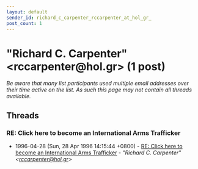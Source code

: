 ```yaml
---
layout: default
sender_id: richard_c_carpenter_rccarpenter_at_hol_gr_
post_count: 1
---
```


# "Richard C. Carpenter" <rccarpenter<span>@</span>hol.gr> (1 post)

_Be aware that many list participants used multiple email addresses over their time active on the list. As such this page may not contain all threads available._

## Threads

### RE: Click here to become an International Arms Trafficker
+ 1996-04-28 (Sun, 28 Apr 1996 14:15:44 +0800) - [RE: Click here to become an International Arms Trafficker](/archive/1996/04/3155042b9447b4fdef7606841b4b36c201b9365a5f48c6c6c64de8dc76a9bd16) - _"Richard C. Carpenter" \<rccarpenter@hol.gr\>_


